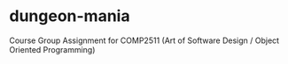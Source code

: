 # dungeon-mania
Course Group Assignment for COMP2511 (Art of Software Design / Object Oriented Programming)
